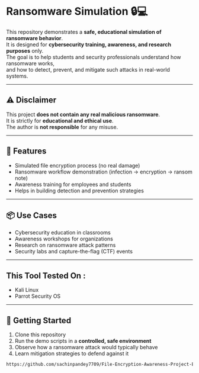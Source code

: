 # Ransomware Simulation 🔒💻

This repository demonstrates a **safe, educational simulation of ransomware behavior**.  
It is designed for **cybersecurity training, awareness, and research purposes** only.  
The goal is to help students and security professionals understand how ransomware works,  
and how to detect, prevent, and mitigate such attacks in real-world systems.

---

## ⚠️ Disclaimer
This project **does not contain any real malicious ransomware**.  
It is strictly for **educational and ethical use**.  
The author is **not responsible** for any misuse.  

---

## 🎯 Features
- Simulated file encryption process (no real damage)  
- Ransomware workflow demonstration (infection → encryption → ransom note)  
- Awareness training for employees and students  
- Helps in building detection and prevention strategies  

---

## 📦 Use Cases
- Cybersecurity education in classrooms  
- Awareness workshops for organizations  
- Research on ransomware attack patterns  
- Security labs and capture-the-flag (CTF) events

---

## This Tool Tested On : 
- Kali Linux
- Parrot Security OS

---

## 🚀 Getting Started
1. Clone this repository  
2. Run the demo scripts in a **controlled, safe environment**  
3. Observe how a ransomware attack would typically behave  
4. Learn mitigation strategies to defend against it

```Bash
https://github.com/sachinpandey7709/File-Encryption-Awareness-Project-Ethical-Demo-.git
